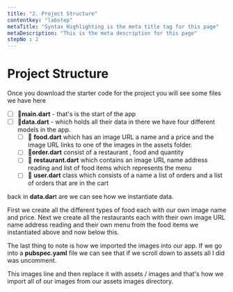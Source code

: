 ```yaml
---
title: "2. Project Structure"
contentkey: "labstep"
metaTitle: "Syntax Highlighting is the meta title tag for this page"
metaDescription: "This is the meta description for this page"
stepNo : 2
---
```


# Project Structure

Once you download the starter code for the project you will see some files
we have here

- [ ]  📄**main.dart** - that's is the start of the app
- [ ]  📄**data.dart** - which holds all their data in there
we have four different models in the app.
    - [ ]  📄 **food.dart** which has an image URL a name and a price and the image URL links to one of the images in the assets folder.
    - [ ]  📄**order.dart** consist of a restaurant , food and quantity
    - [ ]  📄 **restaurant.dart**  which contains an image URL name address reading and list of food
    items which represents the menu
    - [ ]  📄 **user.dart** class which consists of a name a list of orders and a list of orders that are in the cart

back in **data.dar**t  are we can see how we instantiate data.

First we create all the different types of food each with our own image name and price.
Next we create all the restaurants each with their own image URL name address reading and their own menu from the food items we instantiated above and now below this.

The last thing to note is how we imported the images into our app. If we go into a **pubspec.yaml** file we can see that if we scroll down to assets all I did was uncomment.

This images line and then replace it with assets / images and that's how we import all of our images from our assets images directory.
